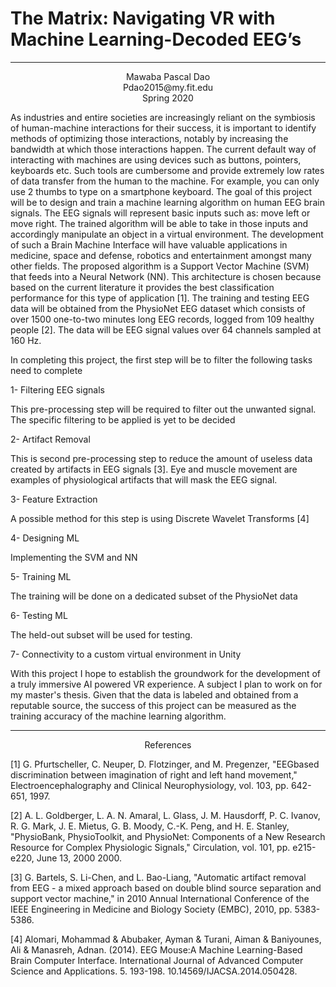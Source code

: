 
  # The Matrix: Navigating VR with Machine Learning-Decoded EEG’s 
  
  -----
  <p align="center">
  Mawaba Pascal Dao<br> 
  Pdao2015@my.fit.edu <br>
  Spring 2020   
  </p>
  
  As industries and entire societies are increasingly reliant on the symbiosis of human-machine interactions for their success, it is important to identify methods of optimizing those interactions, notably by increasing the bandwidth at which those interactions happen. The current default way of interacting with machines are using devices such as buttons, pointers, keyboards etc. Such tools are cumbersome and provide extremely low rates of data transfer from the human to the machine. For example, you can only use 2 thumbs to type on a smartphone keyboard. The goal of this project will be to design and train a machine learning algorithm on human EEG brain signals. The EEG signals will represent basic inputs such as: move left or move right. The trained algorithm will be able to take in those inputs and accordingly manipulate an object in a virtual environment.  The development of such a Brain Machine Interface will have valuable applications in medicine, space and defense, robotics and entertainment amongst many other fields. The proposed algorithm is a Support Vector Machine (SVM) that feeds into a Neural Network (NN). This architecture is chosen because based on the current literature it provides the best classification performance for this type of application [1]. The training and testing EEG data will be obtained from the PhysioNet EEG dataset which consists of over 1500 one-to-two minutes long EEG records, logged from 109 healthy people [2]. The data will be EEG signal values over 64 channels sampled at 160 Hz.


In completing this project, the first step will be to filter the following tasks need to complete 

1- Filtering EEG signals 

This pre-processing step will be required to filter out the unwanted signal. The specific                 filtering to be applied is yet to be decided 

2- Artifact Removal 

This is second pre-processing step to reduce the amount of useless data created by artifacts in EEG signals [3]. Eye and muscle movement are examples of physiological artifacts that will mask the EEG signal. 

3- Feature Extraction 

A possible method for this step is using Discrete Wavelet Transforms [4] 

4- Designing ML 

Implementing the SVM and NN 

5- Training ML 

The training will be done on a dedicated subset of the PhysioNet data  

6- Testing ML 

The held-out subset will be used for testing. 

7- Connectivity to a custom virtual environment in Unity

With this project I hope to establish the groundwork for the development of a truly immersive AI powered VR experience. A subject I plan to work on for my master's thesis. Given that the data is labeled and obtained from a reputable source, the success of this project can be measured as the training accuracy of the machine learning algorithm. 

---
<p align="center">
 References 
  </p>
[1] G. Pfurtscheller, C. Neuper, D. Flotzinger, and M. Pregenzer, "EEGbased discrimination between imagination of right and left hand movement," Electroencephalography and Clinical Neurophysiology, vol. 103, pp. 642-651, 1997. 

[2] A. L. Goldberger, L. A. N. Amaral, L. Glass, J. M. Hausdorff, P. C. Ivanov, R. G. Mark, J. E. Mietus, G. B. Moody, C.-K. Peng, and H. E. Stanley, "PhysioBank, PhysioToolkit, and PhysioNet: Components of a New Research Resource for Complex Physiologic Signals," Circulation, vol. 101, pp. e215-e220, June 13, 2000 2000. 

[3] G. Bartels, S. Li-Chen, and L. Bao-Liang, "Automatic artifact removal from EEG - a mixed approach based on double blind source separation and support vector machine," in 2010 Annual International Conference of the IEEE Engineering in Medicine and Biology Society (EMBC), 2010, pp. 5383-5386. 

[4] Alomari, Mohammad & Abubaker, Ayman & Turani, Aiman & Baniyounes, Ali & Manasreh, Adnan. (2014). EEG Mouse:A Machine Learning-Based Brain Computer Interface. International Journal of Advanced Computer Science and Applications. 5. 193-198. 10.14569/IJACSA.2014.050428.
